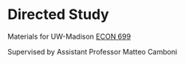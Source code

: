 # Directed Study
Materials for UW-Madison [ECON 699](https://econ.wisc.edu/undergraduate/academic-opportunities/research-in-economics/directed-studies-senior-theses/) 

Supervised by Assistant Professor Matteo Camboni

